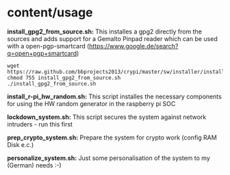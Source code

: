 content/usage
=====

__install_gpg2_from_source.sh:__
This installes a gpg2 directly from the sources and adds support for a Gemalto Pinpad reader 
which can be used with a open-pgp-smartcard (https://www.google.de/search?q=open+pgp+smartcard)
```
wget https://raw.github.com/bbprojects2013/crypi/master/sw/installer/install_gpg2_from_source.sh
chmod 755 install_gpg2_from_source.sh
./install_gpg2_from_source.sh
```

__install_r-pi_hw_random.sh:__
This script installes the necessary components for using the HW random generator in the 
raspberry pi SOC

__lockdown_system.sh:__
This script secures the system against network intruders - run this first

__prep_crypto_system.sh:__
Prepare the system for crypto work (config RAM Disk e.c.)


__personalize_system.sh:__
Just some personalisation of the system to my (German) needs :-)